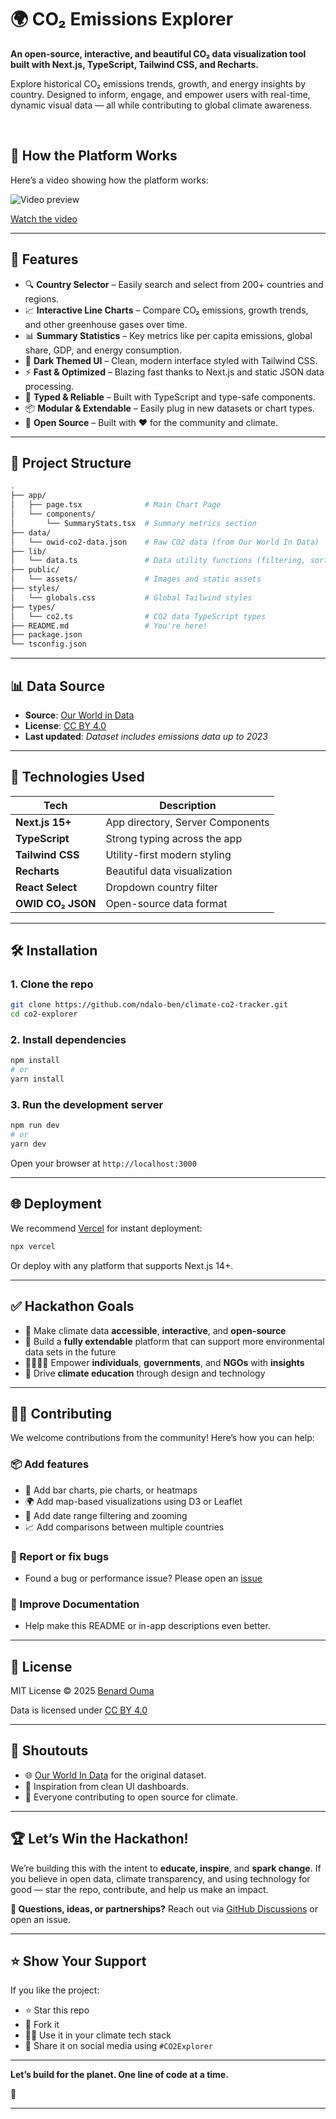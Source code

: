# 🌍 CO₂ Emissions Explorer

**An open-source, interactive, and beautiful CO₂ data visualization tool built with Next.js, TypeScript, Tailwind CSS, and Recharts.**

Explore historical CO₂ emissions trends, growth, and energy insights by country. Designed to inform, engage, and empower users with real-time, dynamic visual data — all while contributing to global climate awareness.

<br/>

## 🎥 How the Platform Works

Here’s a video showing how the platform works:

![Video preview](https://climate-co2-tracker.vercel.app/video-preview.png)  <!-- Replace with actual screenshot or GIF -->

[Watch the video](https://climate-co2-tracker.vercel.app/videos/how-it-works.mp4)


---

## 🚀 Features

- 🔍 **Country Selector** – Easily search and select from 200+ countries and regions.
- 📈 **Interactive Line Charts** – Compare CO₂ emissions, growth trends, and other greenhouse gases over time.
- 📊 **Summary Statistics** – Key metrics like per capita emissions, global share, GDP, and energy consumption.
- 🎨 **Dark Themed UI** – Clean, modern interface styled with Tailwind CSS.
- ⚡ **Fast & Optimized** – Blazing fast thanks to Next.js and static JSON data processing.
- 🧠 **Typed & Reliable** – Built with TypeScript and type-safe components.
- 📦 **Modular & Extendable** – Easily plug in new datasets or chart types.
- 👐 **Open Source** – Built with ❤️ for the community and climate.

---

## 📁 Project Structure

```bash
.
├── app/
│   ├── page.tsx              # Main Chart Page
│   └── components/
│       └── SummaryStats.tsx  # Summary metrics section
├── data/
│   └── owid-co2-data.json    # Raw CO2 data (from Our World In Data)
├── lib/
│   └── data.ts               # Data utility functions (filtering, sorting, etc.)
├── public/
│   └── assets/               # Images and static assets
├── styles/
│   └── globals.css           # Global Tailwind styles
├── types/
│   └── co2.ts                # CO2 data TypeScript types
├── README.md                 # You're here!
├── package.json
└── tsconfig.json
```

---

## 📊 Data Source

- **Source**: [Our World in Data](https://github.com/owid/co2-data)
- **License**: [CC BY 4.0](https://creativecommons.org/licenses/by/4.0/)
- **Last updated**: *Dataset includes emissions data up to 2023*

---

## 🧠 Technologies Used

| Tech         | Description                         |
|--------------|-------------------------------------|
| **Next.js 15+** | App directory, Server Components |
| **TypeScript** | Strong typing across the app      |
| **Tailwind CSS** | Utility-first modern styling    |
| **Recharts** | Beautiful data visualization       |
| **React Select** | Dropdown country filter         |
| **OWID CO₂ JSON** | Open-source data format        |

---

## 🛠️ Installation

### 1. Clone the repo

```bash
git clone https://github.com/ndalo-ben/climate-co2-tracker.git
cd co2-explorer
```

### 2. Install dependencies

```bash
npm install
# or
yarn install
```

### 3. Run the development server

```bash
npm run dev
# or
yarn dev
```

Open your browser at `http://localhost:3000`

---

## 🌐 Deployment

We recommend [Vercel](https://vercel.com/) for instant deployment:

```bash
npx vercel
```

Or deploy with any platform that supports Next.js 14+.

---

## ✅ Hackathon Goals

- 📡 Make climate data **accessible**, **interactive**, and **open-source**
- 🧩 Build a **fully extendable** platform that can support more environmental data sets in the future
- 👨‍👩‍👧‍👦 Empower **individuals**, **governments**, and **NGOs** with **insights**
- 💚 Drive **climate education** through design and technology

---

## 🙋‍♀️ Contributing

We welcome contributions from the community! Here’s how you can help:

### 📦 Add features

- 🌟 Add bar charts, pie charts, or heatmaps
- 🌍 Add map-based visualizations using D3 or Leaflet
- 📅 Add date range filtering and zooming
- 📈 Add comparisons between multiple countries

### 🐛 Report or fix bugs

- Found a bug or performance issue? Please open an [issue](https://github.com/ndalo-ben/climate-co2-tracker/issues)

### 📘 Improve Documentation

- Help make this README or in-app descriptions even better.

---

## 🔐 License

MIT License © 2025 [Benard Ouma](https://github.com/ndalo-ben)

Data is licensed under [CC BY 4.0](https://creativecommons.org/licenses/by/4.0/)

---

## 📣 Shoutouts

- 🌐 [Our World In Data](https://ourworldindata.org/co2-emissions) for the original dataset.
- 🎨 Inspiration from clean UI dashboards.
- 🤝 Everyone contributing to open source for climate.

---

## 🏆 Let’s Win the Hackathon!

We’re building this with the intent to **educate, inspire**, and **spark change**. If you believe in open data, climate transparency, and using technology for good — star the repo, contribute, and help us make an impact.

**💬 Questions, ideas, or partnerships?** Reach out via [GitHub Discussions](https://github.com/ndalo-ben/climate-co2-tracker/discussions) or open an issue.

---

## ⭐️ Show Your Support

If you like the project:

- ⭐️ Star this repo
- 🍴 Fork it
- 🧑‍💻 Use it in your climate tech stack
- 💬 Share it on social media using `#CO2Explorer`

---

**Let’s build for the planet. One line of code at a time.**

🌿

---
